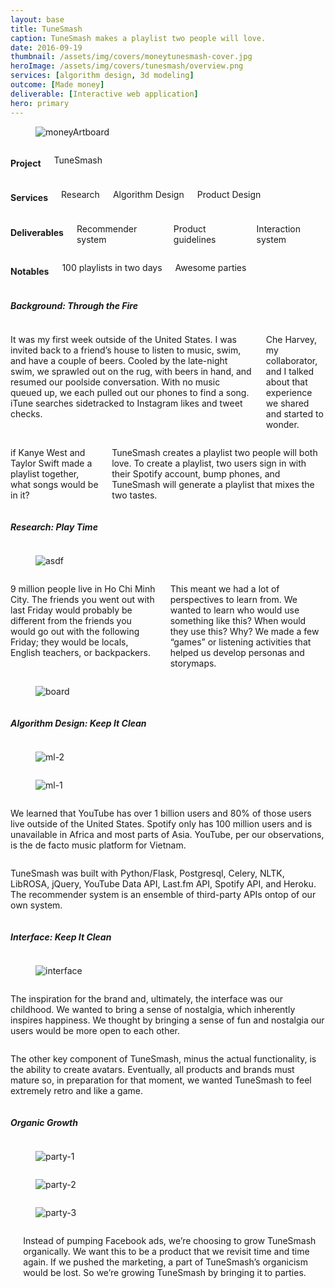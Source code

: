 ```yaml
---
layout: base
title: TuneSmash
caption: TuneSmash makes a playlist two people will love.
date: 2016-09-19
thumbnail: /assets/img/covers/moneytunesmash-cover.jpg
heroImage: /assets/img/covers/tunesmash/overview.png
services: [algorithm design, 3d modeling]
outcome: [Made money]
deliverable: [Interactive web application]
hero: primary
---
```


<div class="project-header">
  <figure>
    <img src="https://c1.staticflickr.com/5/4217/35236564846_0470043db9_o.png" alt="moneyArtboard">
  </figure>
</div>

<div class="row">
  <div class="container flex-nowrap">
    <div class="columns three overview-project">
      <h4>Project</h4>
      <p>TuneSmash</p>
    </div>
    <div class="columns three overview-services">
      <h4>Services</h4>
      <p>Research</p>
      <p>Algorithm Design</p>
      <p>Product Design</p>
    </div>
    <div class="columns three overview-deliverables">
      <h4>Deliverables</h4>
      <p>Recommender system</p>
      <p>Product guidelines</p>
      <p>Interaction system</p>
    </div>
    <div class="columns three overview-notables">
      <h4>Notables</h4>
      <p>100 playlists in two days</p>
      <p>Awesome parties</p>
    </div>
  </div>
</div>

<!-- row -->
<div class="row" id="background" >
  <div class="container flex-wrap">
    <div class="twelve columns title">
      <h5>Background: Through the Fire</h5>
      <span class="divider"></span>
    </div>
    <div class="row twelve columns">
      <div class="container">
        <div class="six columns">
          <p>It was my first week outside of the United States. I was invited back to a friend&rsquo;s house to listen to music, swim, and have a couple of beers. Cooled by the late-night swim, we sprawled out on the rug, with beers in hand, and resumed our
            poolside conversation. With no music queued up, we each pulled out our phones to find a song. iTune searches sidetracked to Instagram likes and tweet checks.</p>
          <p>Che Harvey, my collaborator, and I talked about that experience we shared and started to wonder.</p>
        </div>
        <div class="six columns">
          <p>if Kanye West and Taylor Swift made a playlist together, what songs would be in it?</p>
          <p>TuneSmash creates a playlist two people will both love. To create a playlist, two users sign in with their Spotify account, bump phones, and TuneSmash will generate a playlist that mixes the two tastes.</p>
        </div>
      </div>
    </div>
  </div>
</div>

<!-- row -->
<div class="row" id="research">
  <div class="container flex-wrap">
    <div class="twelve columns title">
      <h5>Research: Play Time</h5>
      <span class="divider"></span>
    </div>
    <div class="row twelve columns split-image">
      <div class="container">
        <div class="six columns">
          <figure>
            <img src="https://c1.staticflickr.com/5/4266/35277659585_edda2ef0b2_o.png" alt="asdf">
          </figure>
        </div>
        <div class="six columns">
          <p>9 million people live in Ho Chi Minh City. The friends you went out with last Friday would probably be different from the friends you would go out with the following Friday; they would be locals, English teachers, or backpackers.</p>
          <p>This meant we had a lot of perspectives to learn from. We wanted to learn who would use something like this? When would they use this? Why? We made a few &ldquo;games&rdquo; or listening activities that helped us develop personas and storymaps.</p>
        </div>
      </div>
    </div>
    <div class="row twelve columns figure-full">
      <div class="container">
        <figure><img src="https://c1.staticflickr.com/5/4221/34467577703_3c60561107_o.png" alt="board"></figure>
      </div>
    </div>
  </div>
</div>

<!--  row -->
<div class="row" id="ux">
  <div class="container flex-wrap">
    <div class="twelve columns title">
      <h5>Algorithm Design: Keep It Clean</h5><span class="divider"></span>
    </div>
    <div class="row twelve columns figure-full">
      <div class="container">
        <div class="six columns">
          <figure>
            <img src="https://c1.staticflickr.com/5/4216/34433169294_6aff587f8c_o.png" alt="ml-2">
          </figure>
        </div>
        <div class="six columns">
          <figure>
            <img src="https://c1.staticflickr.com/5/4238/34889580500_2ace4eb6e0_o.png" alt="ml-1">
          </figure>
        </div>
      </div>
    </div>
    <div class="row twelve columns">
      <div class="container">
        <div class="six columns">
          <p>
            We learned that YouTube has over 1 billion users and 80% of those users live outside of the United States. Spotify only has 100 million users and is unavailable in Africa and most parts of Asia. YouTube, per our observations, is the de facto music
            platform for Vietnam.
          </p>
        </div>
        <div class="six columns">
          <p>TuneSmash was built with Python/Flask, Postgresql, Celery, NLTK, LibROSA, jQuery, YouTube Data API, Last.fm API, Spotify API, and Heroku. The recommender system is an ensemble of third-party APIs ontop of our own system.</p>
        </div>
      </div>
    </div>
  </div>
</div>

<!--  row -->
<div class="row" id="interface">
  <div class="container flex-wrap">
    <div class="twelve columns title">
      <h5>Interface: Keep It Clean</h5>
      <span class="divider"></span>
    </div>
    <div class="row twelve columns figure-full">
      <div class="container">
        <figure>
          <img src="https://c1.staticflickr.com/5/4219/34889581610_960a34572b_o.png" alt="interface">
        </figure>
      </div>
    </div>
    <div class="row twelve columns">
      <div class="container">
        <div class="six columns">
          <p>The inspiration for the brand and, ultimately, the interface was our childhood. We wanted to bring a sense of nostalgia, which inherently inspires happiness. We thought by bringing a sense of fun and nostalgia our users would be more open to each
            other.</p>
        </div>
        <div class="six columns">
          <p>The other key component of TuneSmash, minus the actual functionality, is the ability to create avatars. Eventually, all products and brands must mature so, in preparation for that moment, we wanted TuneSmash to feel extremely retro and like a game.</p>
        </div>
      </div>
    </div>
  </div>
</div>

<!--  row -->
<div class="row" id="results">
  <div class="container flex-wrap">
    <div class="twelve columns title">
      <h5>Organic Growth</h5>
      <span class="divider"></span>
    </div>
    <div class="twelve columns figure-full">
      <figure><img src="https://c1.staticflickr.com/5/4227/34433169694_febdab0fa2_o.jpg" alt="party-1"></figure>
    </div>
    <div class="row twelve columns figure-full">
      <div class="container">
        <div class="six columns">
          <figure>
            <img src="https://c1.staticflickr.com/5/4257/34889581800_36e524f6cd_o.jpg" alt="party-2">
          </figure>
        </div>
        <div class="six columns">
          <figure>
            <img src="https://c1.staticflickr.com/5/4269/34433169974_7026a02c8a_o.jpg" alt="party-3">
          </figure>
        </div>
      </div>
    </div>
    <div class="row twelve columns figure-full">
      <div class="container">
        <div class="twelve columns" style="margin-left: 4%;">
          <p>Instead of pumping Facebook ads, we&rsquo;re choosing to grow TuneSmash organically. We want this to be a product that we revisit time and time again. If we pushed the marketing, a part of TuneSmash&rsquo;s organicism would be lost. So we&rsquo;re
            growing TuneSmash by bringing it to parties.
          </p>
        </div>
      </div>
    </div>
  </div>
</div>
